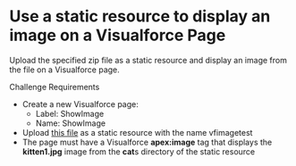 # Use a static resource to display an image on a Visualforce Page
Upload the specified zip file as a static resource and display an image from the file on a Visualforce page.

Challenge Requirements
- Create a new Visualforce page:
  - Label: ShowImage
  - Name: ShowImage
- Upload [this file](https://developer.salesforce.com/files/vfimagetest.zip) as a static resource with the name vfimagetest
- The page must have a Visualforce **apex:image** tag that displays the **kitten1.jpg** image from the **cat**s directory of the static resource
